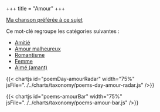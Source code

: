 +++
title = "Amour"
+++

[Ma chanson préférée à ce sujet](https://www.paroles.net/jacques-brel/paroles-quand-on-n-a-que-l-amour)

Ce mot-clé regroupe les catégories suivantes :

- [Amitié](/categories/amitie)
- [Amour malheureux](/categories/amour-malheureux)
- [Romantisme](/categories/romantisme)
- [Femme](/categories/femme)
- [Aimé (amant)](/categories/aime-amant)

{{< chartjs id="poemDay-amourRadar" width="75%" jsFile="../../charts/taxonomy/poems-day-amour-radar.js" />}}

{{< chartjs id="poems-amourBar" width="75%" jsFile="../../charts/taxonomy/poems-amour-bar.js" />}}